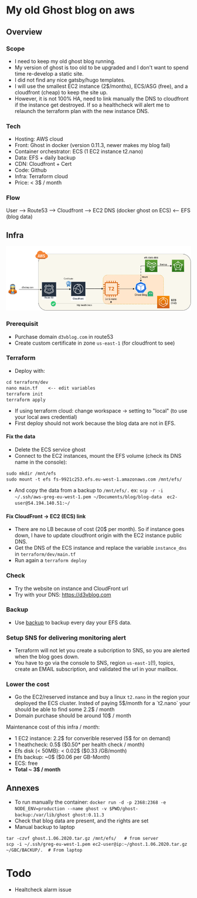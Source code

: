# My old Ghost blog on aws

## Overview

### Scope
- I need to keep my old ghost blog running. 
- My version of ghost is too old to be upgraded and I don't want to spend time re-develop a static site.
- I did not find any nice gatsby/hugo templates.
- I will use the smallest EC2 instance (2$/months), ECS/ASG (free), and a cloudfront (cheap) to keep the site up. 
- However, it is not 100% HA, need to link manually the DNS to cloudfront if the instance get destroyed. If so a healthcheck will alert me to relaunch the terraform plan with the new instance DNS.

### Tech
- Hosting: AWS cloud
- Front: Ghost in docker (version 0.11.3, newer makes my blog fail)
- Container orchestrator: ECS (1 EC2 instance t2.nano)
- Data: EFS + daily backup
- CDN: Cloudfront + Cert
- Code: Github
- Infra: Terraform cloud
- Price: < 3$ / month

### Flow
User --> Route53 --> Cloudfront --> EC2 DNS (docker ghost on ECS) <-- EFS (blog data)

## Infra
![Infra](./.github/images/ghost-ecs-infra.png)

### Prerequisit
- Purchase domain `d3vblog.com` in route53
- Create custom certificate in zone `us-east-1` (for cloudfront to see)

### Terraform
- Deploy with:
```
cd terraform/dev
nano main.tf    <-- edit variables
terraform init  
terraform apply
```
- If using terraform cloud: change workspace -> setting to "local" (to use your local aws credential)
- First deploy should not work because the blog data are not in EFS.

#### Fix the data
- Delete the ECS service ghost
- Connect to the EC2 instances, mount the EFS volume (check its DNS name in the console):
```
sudo mkdir /mnt/efs
sudo mount -t efs fs-9921c253.efs.eu-west-1.amazonaws.com /mnt/efs/
```
- And copy the data from a backup to `/mnt/efs/.` ex: `scp -r -i ~/.ssh/aws-greg-eu-west-1.pem ~/Documents/blog/blog-data  ec2-user@54.194.140.51:~/`

#### Fix CloudFront -> EC2 (ECS) link
- There are no LB because of cost (20$ per month). So if instance goes down, I have to update cloudfront origin with the EC2 instance public DNS.
- Get the DNS of the ECS instance and replace the variable `instance_dns` in `terraform/dev/main.tf`
- Run again a `terraform deploy`

### Check
- Try the website on instance and CloudFront url
- Try with your DNS: https://d3vblog.com

### Backup
- Use [backup](https://eu-west-1.console.aws.amazon.com/backup) to backup every day your EFS data.

### Setup SNS for delivering monitoring alert
- Terraform will not let you create a subcription to SNS, so you are alerted when the blog goes down.
- You have to go via the console to SNS, region `us-east-1`(!), topics, create an EMAIL subscription, and validated the url in your mailbox.

### Lower the cost
- Go the EC2/reserved instance and buy a linux `t2.nano` in the region your deployed the ECS cluster. Insted of paying 5$/month for a `t2.nano` your should be able to find some 2.2$ / month
- Domain purchase should be around 10$ / month

Maintenance cost of this infra / month:
- 1 EC2 instance: 2.2$ for converible reserved (5$ for on demand)
- 1 heathcheck: 0.5$ ($0.50* per health check / month)
- Efs disk (< 50MB): < 0.02$ ($0.33 /GB/month)
- Efs backup: ~0$ ($0.06 per GB-Month)
- ECS: free
- **Total ~ 3$ / month**

## Annexes
- To run manually the container: `docker run -d -p 2368:2368 -e NODE_ENV=production --name ghost -v $PWD/ghost-backup:/var/lib/ghost ghost:0.11.3`
- Check that blog data are present, and the rights are set
- Manual backup to laptop
```
tar -czvf ghost.1.06.2020.tar.gz /mnt/efs/   # from server
scp -i ~/.ssh/greg-eu-west-1.pem ec2-user@ip:~/ghost.1.06.2020.tar.gz ~/GBC/BACKUP/.  # From laptop
```

# Todo
- Healtcheck alarm issue 